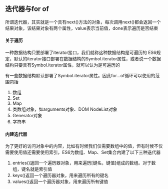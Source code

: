 ## 迭代器与for of
所谓迭代器，其实就是一个具有next()方法的对象，每次调用next()都会返回一个结果对象，该结果对象有两个属性，value表示当前值，done表示遍历是否结束

#### 关于遍历
一种数据结构只要部署了iterator接口，我们就称这种数据结构是可遍历的
ES6规定，默认的iterator接口部署在数据结构的Symbol.iterator属性，或者说一个数据结构只要具有Symbol.iterator属性，就可以认为是可遍历的

有一些数据结构默认部署了Symbol.iterator属性。因此for...of循环可以使用的范围包括
1. 数组
2. Set
3. Map
4. 类数组对象，如arguments对象、DOM NodeList对象
5. Generator对象
6. 字符串


#### 内建迭代器
为了更好的访问对象中的内容，比如有时候我们仅需要数组中的值，但有时候不仅需要使用值还需要使用索引，ES6为数组、Map、Set集合内建了以下三种迭代器
1. entries()返回一个遍历器对象，用来遍历[键名，键值]组成的数组。对于数组，键名就是索引值  
2. keys()返回一个遍历器对象，用来遍历所有的键名
3. values()返回一个遍历器对象，用来遍历所有键值

